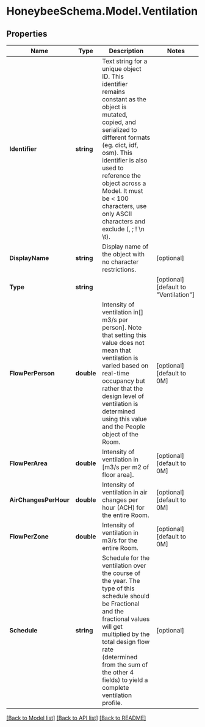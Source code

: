
# HoneybeeSchema.Model.Ventilation

## Properties

Name | Type | Description | Notes
------------ | ------------- | ------------- | -------------
**Identifier** | **string** | Text string for a unique object ID. This identifier remains constant as the object is mutated, copied, and serialized to different formats (eg. dict, idf, osm). This identifier is also used to reference the object across a Model. It must be &lt; 100 characters, use only ASCII characters and exclude (, ; ! \\n \\t). | 
**DisplayName** | **string** | Display name of the object with no character restrictions. | [optional] 
**Type** | **string** |  | [optional] [default to "Ventilation"]
**FlowPerPerson** | **double** | Intensity of ventilation in[] m3/s per person]. Note that setting this value does not mean that ventilation is varied based on real-time occupancy but rather that the design level of ventilation is determined using this value and the People object of the Room. | [optional] [default to 0M]
**FlowPerArea** | **double** | Intensity of ventilation in [m3/s per m2 of floor area]. | [optional] [default to 0M]
**AirChangesPerHour** | **double** | Intensity of ventilation in air changes per hour (ACH) for the entire Room. | [optional] [default to 0M]
**FlowPerZone** | **double** | Intensity of ventilation in m3/s for the entire Room. | [optional] [default to 0M]
**Schedule** | **string** | Schedule for the ventilation over the course of the year. The type of this schedule should be Fractional and the fractional values will get multiplied by the total design flow rate (determined from the sum of the other 4 fields) to yield a complete ventilation profile. | [optional] 

[[Back to Model list]](../README.md#documentation-for-models)
[[Back to API list]](../README.md#documentation-for-api-endpoints)
[[Back to README]](../README.md)

